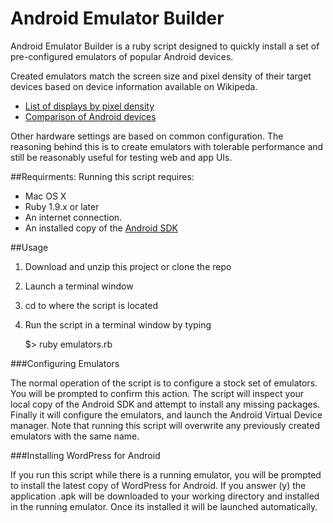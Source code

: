 # Android Emulator Builder

Android Emulator Builder is a ruby script designed to quickly install a set of pre-configured emulators of popular Android devices.

Created emulators match the screen size and pixel density of their target devices based on device information available on Wikipeda.

- [List of displays by pixel density](http://en.wikipedia.org/wiki/List_of_displays_by_pixel_density)
- [Comparison of Android devices](http://en.wikipedia.org/wiki/Comparison_of_Android_devices)

Other hardware settings are based on common configuration. The reasoning behind this is to create emulators with tolerable performance and still be reasonably useful for testing web and app UIs.

##Requirments:
Running this script requires:

- Mac OS X
- Ruby 1.9.x or later
- An internet connection.
- An installed copy of the [Android SDK](http://developer.android.com/sdk/index.html)

##Usage

1. Download and unzip this project or clone the repo 
2. Launch a terminal window
3. cd to where the script is located
4. Run the script in a terminal window by typing 

	$> ruby emulators.rb

###Configuring Emulators

The normal operation of the script is to configure a stock set of emulators. You will be prompted to confirm this action. The script will inspect your local copy of the Android SDK and attempt to install any missing packages.  Finally it will configure the emulators, and launch the Android Virtual Device manager.
Note that running this script will overwrite any previously created emulators with the same name.

###Installing WordPress for Android

If you run this script while there is a running emulator, you will be prompted to install the latest copy of WordPress for Android.  If you answer (y) the application .apk will be downloaded to your working directory and installed in the running emulator. Once its installed it will be launched automatically.

